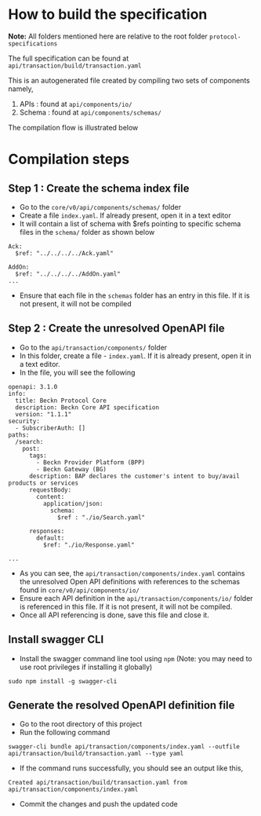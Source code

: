 # How to build the specification

**Note:** All folders mentioned here are relative to the root folder ```protocol-specifications```

The full specification can be found at `api/transaction/build/transaction.yaml`

This is an autogenerated file created by compiling two sets of components namely,

1. APIs : found at `api/components/io/`
2. Schema : found at `api/components/schemas/`

The compilation flow is illustrated below



# Compilation steps

## Step 1 : Create the schema index file

- Go to the ```core/v0/api/components/schemas/``` folder
- Create a file ```index.yaml```. If already present, open it in a text editor
- It will contain a list of schema with $refs pointing to specific schema files in the ```schema/``` folder as shown below

```
Ack:
  $ref: "../../../../Ack.yaml"
  
AddOn:
  $ref: "../../../../AddOn.yaml"
...
```
- Ensure that each file in the ```schemas``` folder has an entry in this file. If it is not present, it will not be compiled


## Step 2 : Create the unresolved OpenAPI file

- Go to the `api/transaction/components/` folder
- In this folder, create a file - `index.yaml`. If it is already present, open it in a text editor.
- In the file, you will see the following

```
openapi: 3.1.0
info:
  title: Beckn Protocol Core
  description: Beckn Core API specification
  version: "1.1.1"
security:
  - SubscriberAuth: []
paths:
  /search:
    post:
      tags:
        - Beckn Provider Platform (BPP)
        - Beckn Gateway (BG)
      description: BAP declares the customer's intent to buy/avail products or services
      requestBody:
        content:
          application/json:
            schema:
              $ref : "./io/Search.yaml"

      responses:
        default:
          $ref: "./io/Response.yaml"

...

```
- As you can see, the ```api/transaction/components/index.yaml``` contains the unresolved Open API definitions with references to the schemas found in ```core/v0/api/components/io/```
- Ensure each API definition in the ```api/transaction/components/io/``` folder is referenced in this file. If it is not present, it will not be compiled. 
- Once all API referencing is done, save this file and close it.

## Install swagger CLI

- Install the swagger command line tool using ```npm``` (Note: you may need to use root privileges if installing it globally)

```
sudo npm install -g swagger-cli
```

## Generate the resolved OpenAPI definition file

- Go to the root directory of this project
- Run the following command

```
swagger-cli bundle api/transaction/components/index.yaml --outfile api/transaction/build/transaction.yaml --type yaml
```

- If the command runs successfully, you should see an output like this,

```
Created api/transaction/build/transaction.yaml from api/transaction/components/index.yaml
```

- Commit the changes and push the updated code